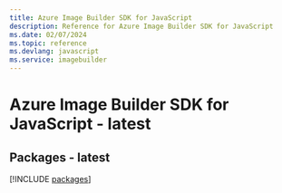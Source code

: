 ```yaml
---
title: Azure Image Builder SDK for JavaScript
description: Reference for Azure Image Builder SDK for JavaScript
ms.date: 02/07/2024
ms.topic: reference
ms.devlang: javascript
ms.service: imagebuilder
---
```

# Azure Image Builder SDK for JavaScript - latest
## Packages - latest
[!INCLUDE [packages](image-builder-index.md)]